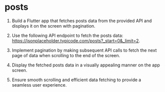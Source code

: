 # posts
1. Build a Flutter app that fetches posts data from the provided API and displays it on the screen with pagination.

2. Use the following API endpoint to fetch the posts data: https://jsonplaceholder.typicode.com/posts?_start=0&_limit=2.

3. Implement pagination by making subsequent API calls to fetch the next page of data when scrolling to the end of the screen.

4. Display the fetched posts data in a visually appealing manner on the app screen.

5. Ensure smooth scrolling and efficient data fetching to provide a seamless user experience.
